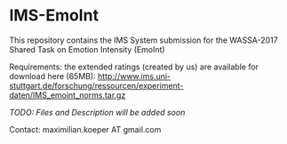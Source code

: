# IMS-EmoInt
This repository contains the IMS System submission for the WASSA-2017 Shared Task on Emotion Intensity (EmoInt)


Requirements: the extended ratings (created by us) are available for download here (65MB):
http://www.ims.uni-stuttgart.de/forschung/ressourcen/experiment-daten/IMS_emoint_norms.tar.gz


*TODO: Files and Description will be added soon* 

Contact: maximilian.koeper AT gmail.com
